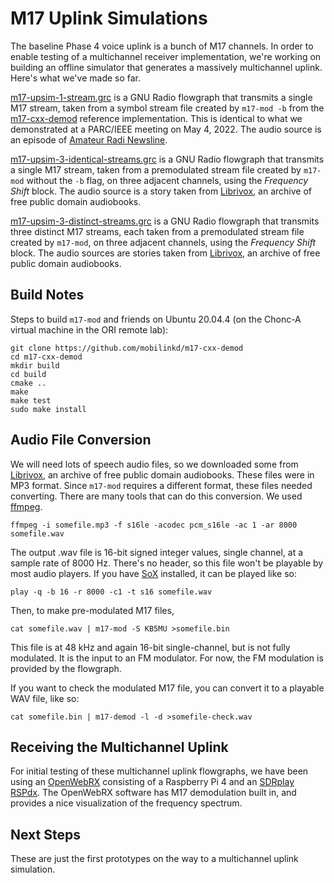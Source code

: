 # M17 Uplink Simulations

The baseline Phase 4 voice uplink is a bunch of M17 channels. In order to enable testing of a multichannel receiver implementation, we're working on building an offline simulator that generates a massively multichannel uplink. Here's what we've made so far.

[m17-upsim-1-stream.grc](m17-upsim-1-stream.grc) is a GNU Radio flowgraph that transmits a single M17 stream, taken from a symbol stream file created by `m17-mod -b` from the [m17-cxx-demod](https://github.com/mobilinkd/m17-cxx-demod) reference implementation. This is identical to what we demonstrated at a PARC/IEEE meeting on May 4, 2022. The audio source is an episode of [Amateur Radi Newsline](https://www.arnewsline.org).

[m17-upsim-3-identical-streams.grc](m17-upsim-3-identical-streams.grc) is a GNU Radio flowgraph that transmits a single M17 stream, taken from a premodulated stream file created by `m17-mod` without the `-b` flag, on three adjacent channels, using the *Frequency Shift* block. The audio source is a story taken from [Librivox](https://librivox.org), an archive of free public domain audiobooks.

[m17-upsim-3-distinct-streams.grc](m17-upsim-3-distinct-streams.grc) is a GNU Radio flowgraph that transmits three distinct M17 streams, each taken from a premodulated stream file created by `m17-mod`, on three adjacent channels, using the *Frequency Shift* block. The audio sources are stories taken from [Librivox](https://librivox.org), an archive of free public domain audiobooks.

## Build Notes

Steps to build `m17-mod` and friends on Ubuntu 20.04.4 (on the Chonc-A virtual machine in the ORI remote lab):

```sudo apt install sox ffmpeg libcodec2-dev libboost-program-options1.67-dev libgtest-dev
git clone https://github.com/mobilinkd/m17-cxx-demod
cd m17-cxx-demod
mkdir build
cd build
cmake ..
make
make test
sudo make install
```

## Audio File Conversion

We will need lots of speech audio files, so we downloaded some from [Librivox](https://librivox.org), an archive of free public domain audiobooks. These files were in MP3 format. Since `m17-mod` requires a different format, these files needed converting. There are many tools that can do this conversion. We used [ffmpeg](https://ffmpeg.org).

```
ffmpeg -i somefile.mp3 -f s16le -acodec pcm_s16le -ac 1 -ar 8000 somefile.wav
```
The output .wav file is 16-bit signed integer values, single channel, at a sample rate of 8000 Hz. There's no header, so this file won't be playable by most audio players. If you have [SoX](http://sox.sourceforge.net) installed, it can be played like so:
```
play -q -b 16 -r 8000 -c1 -t s16 somefile.wav
```

Then, to make pre-modulated M17 files,

```
cat somefile.wav | m17-mod -S KB5MU >somefile.bin
```

This file is at 48 kHz and again 16-bit single-channel, but is not fully modulated. It is the input to an FM modulator. For now, the FM modulation is provided by the flowgraph.

If you want to check the modulated M17 file, you can convert it to a playable WAV file, like so:

```
cat somefile.bin | m17-demod -l -d >somefile-check.wav
```

## Receiving the Multichannel Uplink

For initial testing of these multichannel uplink flowgraphs, we have been using an [OpenWebRX](https://www.openwebrx.de) consisting of a Raspberry Pi 4 and an [SDRplay RSPdx](https://www.sdrplay.com/rspdx/). The OpenWebRX software has M17 demodulation built in, and provides a nice visualization of the frequency spectrum.

## Next Steps

These are just the first prototypes on the way to a multichannel uplink simulation.
